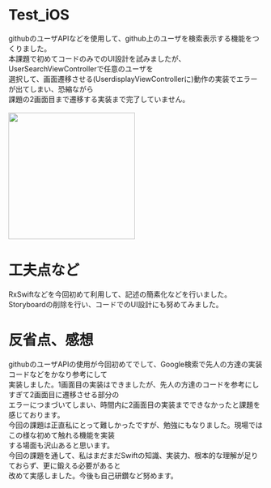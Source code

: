 # Test_iOS<br>
githubのユーザAPIなどを使用して、github上のユーザを検索表示する機能をつくりました。<br>
本課題で初めてコードのみでのUI設計を試みましたが、UserSearchViewControllerで任意のユーザを<br>
選択して、画面遷移させる(UserdisplayViewControllerに)動作の実装でエラーが出てしまい、恐縮ながら<br>
課題の2画面目まで遷移する実装まで完了していません。<br>
<br>
<img src="https://user-images.githubusercontent.com/83898574/156757040-0274a2e0-56d3-4cfa-ae53-8ef852745c43.png"  width="250px"><br>

# 工夫点など<br>
RxSwiftなどを今回初めて利用して、記述の簡素化などを行いました。<br>
Storyboardの削除を行い、コードでのUI設計にも努めてみました。<br>

# 反省点、感想<br>
githubのユーザAPIの使用が今回初めてでして、Google検索で先人の方達の実装コードなどをかなり参考にして<br>
実装しました。1画面目の実装はできましたが、先人の方達のコードを参考にしすぎて2画面目に遷移させる部分の<br>
エラーにつまづいてしまい、時間内に2画面目の実装までできなかったと課題を感じております。<br>
今回の課題は正直私にとって難しかったですが、勉強にもなりました。現場ではこの様な初めて触れる機能を実装<br>
する場面も沢山あると思います。<br>
今回の課題を通して、私はまだまだSwiftの知識、実装力、根本的な理解が足りておらず、更に鍛える必要があると<br>
改めて実感しました。今後も自己研鑽など努めます。
